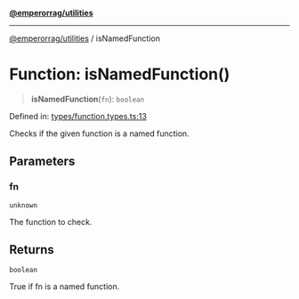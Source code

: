 [**@emperorrag/utilities**](../README.md)

***

[@emperorrag/utilities](../globals.md) / isNamedFunction

# Function: isNamedFunction()

> **isNamedFunction**(`fn`): `boolean`

Defined in: [types/function.types.ts:13](https://github.com/EmperorRAG/my-projects-monorepo/blob/e2bd1d08dbedaf6b4d2837cf58e4e4885a5e09fe/libs/utilities/src/lib/types/function.types.ts#L13)

Checks if the given function is a named function.

## Parameters

### fn

`unknown`

The function to check.

## Returns

`boolean`

True if fn is a named function.
